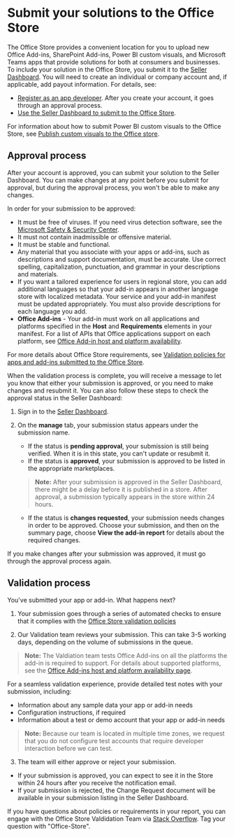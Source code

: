 # Submit your solutions to the Office Store

The Office Store provides a convenient location for you to upload new Office Add-ins, SharePoint Add-ins, Power BI custom visuals, and Microsoft Teams apps that provide solutions for both at consumers and businesses. To include your solution in the Office Store, you submit it to the [Seller Dashboard](https://sellerdashboard.microsoft.com/Application/Summary). You will need to create an individual or company account and, if applicable, add payout information. For details, see:

-  [Register as an app developer](https://dev.windows.com/en-us/programs/join). After you create your account, it goes through an approval process. 
-  [Use the Seller Dashboard to submit to the Office Store](use-the-seller-dashboard-to-submit-to-the-office-store.md).

For information about how to submit Power BI custom visuals to the Office Store, see [Publish custom visuals to the Office store](https://powerbi.microsoft.com/en-us/documentation/powerbi-developer-office-store/).

## Approval process
<a name="bk_approval"> </a>

After your account is approved, you can submit your solution to the Seller Dashboard. You can make changes at any point before you submit for approval, but during the approval process, you won't be able to make any changes. 
 
In order for your submission to be approved:

- It must be free of viruses. If you need virus detection software, see the  [Microsoft Safety &amp; Security Center](http://go.microsoft.com/fwlink/?LinkId=248711).
- It must not contain inadmissible or offensive material.
- It must be stable and functional.
- Any material that you associate with your apps or add-ins, such as descriptions and support documentation, must be accurate. Use correct spelling, capitalization, punctuation, and grammar in your descriptions and materials.
- If you want a tailored experience for users in regional store, you can add additional languages so that your add-in appears in another language store with localized metadata. Your service and your add-in manifest must be updated appropriately. You must also provide descriptions for each language you add.
- **Office Add-ins** - Your add-in must work on all applications and platforms specified in the **Host** and **Requirements** elements in your manifest. For a list of APIs that Office applications support on each platform, see [Office Add-in host and platform availability](https://dev.office.com/add-in-availability).

For more details about Office Store requirements, see [Validation policies for apps and add-ins submitted to the Office Store](validation-policies.md).

When the validation process is complete, you will receive a message to let you know that either your submission is approved, or you need to make changes and resubmit it. You can also follow these steps to check the approval status in the Seller Dashboard:

1. Sign in to the  [Seller Dashboard](http://go.microsoft.com/fwlink/?LinkId=248605).
2. On the **manage** tab, your submission status appears under the submission name.
    - If the status is **pending approval**, your submission is still being verified. When it is in this state, you can't update or resubmit it.
    - If the status is **approved**, your submission is approved to be listed in the appropriate marketplaces.
    
    >**Note:**  After your submission is approved in the Seller Dashboard, there might be a delay before it is published in a store. After approval, a submission typically appears in the store within 24 hours.

    - If the status is  **changes requested**, your submission needs changes in order to be approved. Choose your submission, and then on the summary page, choose  **View the add-in report** for details about the required changes.

If you make changes after your submission was approved, it must go through the approval process again.


## Validation process<a name="bk_Validation"> </a>
You've submitted your app or add-in. What happens next?

1. Your submission goes through a series of automated checks to ensure that it complies with the [Office Store validation policies](validation-policies.md)

2. Our Validation team reviews your submission. This can take 3-5 working days, depending on the volume of submissions in the queue.

>**Note:** The Valdiation team tests Office Add-ins on all the platforms the add-in is required to support. For details about supported platforms, see the [Office Add-ins host and platform availability page](https://dev.office.com/add-in-availability).

For a seamless validation experience, provide detailed test notes with your submission, including:

 - Information about any sample data your app or add-in needs
 - Configuration instructions, if required
 - Information about a test or demo account that your app or add-in needs
 
>**Note:** Because our team is located in multiple time zones, we request that you do not configure test accounts that require developer interaction before we can test.

3. The team will either approve or reject your submission. 

 - If your submission is approved, you can expect to see it in the Store within 24 hours after you receive the notification email.
 - If your submission is rejected, the Change Request document will be available in your submission listing in the Seller Dashboard.

If you have questions about policies or requirements in your report, you can engage with the Office Store Valdidation Team via [Stack Overflow](https://stackoverflow.com/search?q=office-store). Tag your question with "Office-Store".



